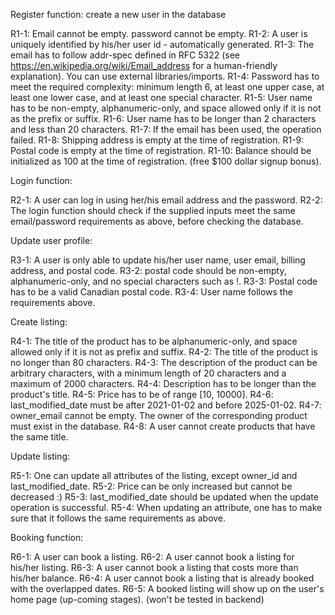 Register function: create a new user in the database

R1-1: Email cannot be empty. password cannot be empty.
R1-2: A user is uniquely identified by his/her user id - automatically generated.
R1-3: The email has to follow addr-spec defined in RFC 5322 (see https://en.wikipedia.org/wiki/Email_address for a human-friendly explanation). You can use external libraries/imports.
R1-4: Password has to meet the required complexity: minimum length 6, at least one upper case, at least one lower case, and at least one special character.
R1-5: User name has to be non-empty, alphanumeric-only, and space allowed only if it is not as the prefix or suffix.
R1-6: User name has to be longer than 2 characters and less than 20 characters.
R1-7: If the email has been used, the operation failed.
R1-8: Shipping address is empty at the time of registration.
R1-9: Postal code is empty at the time of registration.
R1-10: Balance should be initialized as 100 at the time of registration. (free $100 dollar signup bonus).

Login function:

R2-1: A user can log in using her/his email address and the password.
R2-2: The login function should check if the supplied inputs meet the same email/password requirements as above, before checking the database.

Update user profile:

R3-1: A user is only able to update his/her user name, user email, billing address, and postal code.
R3-2: postal code should be non-empty, alphanumeric-only, and no special characters such as !.
R3-3: Postal code has to be a valid Canadian postal code.
R3-4: User name follows the requirements above.

Create listing:

R4-1: The title of the product has to be alphanumeric-only, and space allowed only if it is not as prefix and suffix.
R4-2: The title of the product is no longer than 80 characters.
R4-3: The description of the product can be arbitrary characters, with a minimum length of 20 characters and a maximum of 2000 characters.
R4-4: Description has to be longer than the product's title.
R4-5: Price has to be of range [10, 10000].
R4-6: last_modified_date must be after 2021-01-02 and before 2025-01-02.
R4-7: owner_email cannot be empty. The owner of the corresponding product must exist in the database.
R4-8: A user cannot create products that have the same title.

Update listing:

R5-1: One can update all attributes of the listing, except owner_id and last_modified_date.
R5-2: Price can be only increased but cannot be decreased :)
R5-3: last_modified_date should be updated when the update operation is successful.
R5-4: When updating an attribute, one has to make sure that it follows the same requirements as above.



Booking function: 

R6-1: A user can book a listing.
R6-2: A user cannot book a listing for his/her listing.
R6-3: A user cannot book a listing that costs more than his/her balance.
R6-4: A user cannot book a listing that is already booked with the overlapped dates.
R6-5: A booked listing will show up on the user's home page (up-coming stages). (won't be tested in backend)